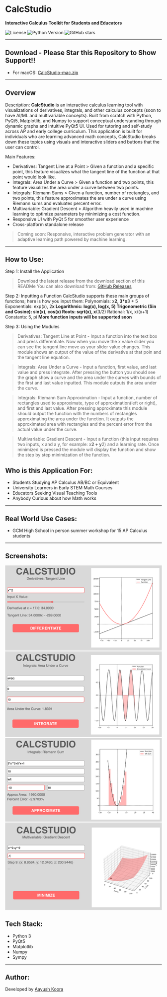 
# CalcStudio

**Interactive Calculus Toolkit for Students and Educators**

![License](https://img.shields.io/github/license/AayushKoora/CalcStudio)
![Python Version](https://img.shields.io/badge/python-3.10-blue)
![GitHub stars](https://img.shields.io/github/stars/AayushKoora/CalcStudio?style=social)

---

## Download - Please Star this Repository to Show Support!!

- For macOS: [CalcStudio-mac.zip](https://github.com/AayushKoora/CalcStudio/releases/download/v.1.0/CalcStudio-mac.zip)

---

## Overview

Description:
**CalcStudio** is an interactive calculus learning tool with visualizations of derivatives, integrals, and other calculus concepts (soon to have AI/ML and multivariable concepts). Built from scratch with Python, PyQt5, Matplotlib, and Numpy to support conceptual understanding through dynamic graphs and intuitive PyQt5 UI. Used for tutoring and self-study across AP and early college curriculum. This application is built for individuals who are learning advanced math concepts, CalcStudio breaks down these topics using visuals and interactive sliders and buttons that the user can control.

Main Features:
  - Derivatives: Tangent Line at a Point > Given a function and a specific point, this feature visualizes what the tangent line of the function at that point would look like.
  - Integrals: Area Under a Curve > Given a function and two points, this feature visualizes the area under a curve between two points.
  - Integrals: Riemann Sums > Given a function, number of rectangles, and two points, this feature approximates the are under a curve using Riemann sums and evaluates percent error.
  - Multivariable: Gradient Descent > Algorithm heavily used in machine learning to optimize parameters by minimizing a cost function.
  - Responsive UI with PyQt 5 for smoother user experience
  - Cross-platform standalone release

> Coming soon: Responsive, interactive problem generator with an adaptive learning path powered by machine learning.

---

## How to Use:

Step 1: Install the Application 
> Download the latest release from the download section of this READMe
> You can also download from: [GitHub Releases](https://github.com/aayushkoora/calcstudio/releases)

Step 2: Inputting a Function
  CalcStudio supports these main groups of functions; here is how you input them: 
  Polynomials: x**2, 3*x**3 + 5
  Exponentials: exp(x), 2**x
  Logarithmic: log(x), log(x, 5)
  Trigonometric (Sin and Cosine): sin(x), cos(x)
  Roots: sqrt(x), x**(3/2)
  Rational: 1/x, x/(x+1)
  Constants: 5, pi
  **More function inputs will be supported soon**

Step 3: Using the Modules
> Derivatives: Tangent Line at Point - Input a function into the text box and press differentiate. Now when you move the x value slider you can see the tangent line move as your slider value changes. This module shows an output of the value of the derivative at that poin and the tangent line equation.

> Integrals: Area Under a Curve - Input a function, first value, and last value and press integrate. After pressing the button you should see the graph show a curve and the area under the curves with bounds of the first and last value inputted. This module outputs the area under the curve.

> Integrals: Riemann Sum Approximation - Input a function, number of rectangles used to approximate, type of approximation(left or right), and first and last value. After pressing approximate this module should output the function with the numbers of rectangles approximating the area under the function. It outputs the approximated area with rectangles and the percent error from the actual value under the curve.

> Multivariable: Gradient Descent - Input a function (this input requires two inputs, x and a y, for example: x**2 + y**2) and a learning rate. Once minimized is pressed the module will display the function and show the step by step minimization of the function.

## Who is this Application For:
- Students Studying AP Calculus AB/BC or Equivalent
- University Learners in Early STEM Math Courses
- Educators Seeking Visual Teaching Tools
- Anybody Curious about how Math works

---

## Real World Use Cases:
- GCM High School in person summer workshop for 15 AP Calculus students

---

## Screenshots:
![ ](images/image1.png)
![ ](images/image2.png)
![ ](images/image3.png)
![ ](images/image4.png)

## Tech Stack:
- Python 3
- PyQt5
- Matplotlib
- Numpy
- Sympy

---

## Author:
Developed by [Aayush Koora](https://github.com/AayushKoora)
